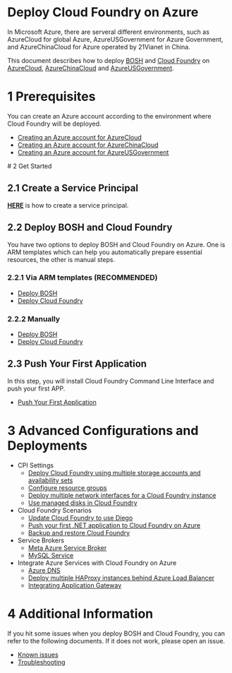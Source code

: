 # Deploy Cloud Foundry on Azure

In Microsoft Azure, there are serveral different environments, such as AzureCloud for global Azure, AzureUSGovernment for Azure Government, and AzureChinaCloud for Azure operated by 21Vianet in China.

This document describes how to deploy [BOSH](http://bosh.io/) and [Cloud Foundry](https://www.cloudfoundry.org/) on [AzureCloud](https://azure.microsoft.com/en-us/), [AzureChinaCloud](https://www.azure.cn/) and [AzureUSGovernment](http://www.azure.com/gov).

# 1 Prerequisites

You can create an Azure account according to the environment where Cloud Foundry will be deployed.

* [Creating an Azure account for AzureCloud](https://azure.microsoft.com/en-us/pricing/free-trial/)
* [Creating an Azure account for AzureChinaCloud](https://www.azure.cn/pricing/pia/)
* [Creating an Azure account for AzureUSGovernment](https://azuregov.microsoft.com/trial/azuregovtrial)

<a name="get-started"/>
# 2 Get Started

## 2.1 Create a Service Principal

[**HERE**](./get-started/create-service-principal.md) is how to create a service principal.

## 2.2 Deploy BOSH and Cloud Foundry

You have two options to deploy BOSH and Cloud Foundry on Azure. One is ARM templates which can help you automatically prepare essential resources, the other is manual steps.

### 2.2.1 Via ARM templates (**RECOMMENDED**)

* [Deploy BOSH](./get-started/via-arm-templates/deploy-bosh-via-arm-templates.md)
* [Deploy Cloud Foundry](./get-started/via-arm-templates/deploy-cloudfoundry-via-arm-templates.md)

### 2.2.2 Manually

* [Deploy BOSH](https://bosh.io/docs/init-azure.html)
* [Deploy Cloud Foundry](https://docs.cloudfoundry.org/deploying/azure/index.html)

## 2.3 Push Your First Application

In this step, you will install Cloud Foundry Command Line Interface and push your first APP.

* [Push Your First Application](./get-started/push-demo-app.md)

# 3 Advanced Configurations and Deployments

* CPI Settings
  * [Deploy Cloud Foundry using multiple storage accounts and availability sets](./advanced/deploy-cloudfoundry-for-enterprise/)
  * [Configure resource groups](./advanced/configure-resource-groups/)
  * [Deploy multiple network interfaces for a Cloud Foundry instance](./advanced/deploy-multiple-network-interfaces/)
  * [Use managed disks in Cloud Foundry](./advanced/managed-disks/)
* Cloud Foundry Scenarios
  * [Update Cloud Foundry to use Diego](./advanced/switch-to-diego-default-architecture/)
  * [Push your first .NET application to Cloud Foundry on Azure](./advanced/push-your-first-net-application-to-cloud-foundry-on-azure/)
  * [Backup and restore Cloud Foundry](./advanced/backup-and-restore-cloud-foundry/)
* Service Brokers
  * [Meta Azure Service Broker](https://github.com/Azure/meta-azure-service-broker)
  * [MySQL Service](./advanced/deploy-mysql/)
* Integrate Azure Services with Cloud Foundry on Azure
  * [Azure DNS](./advanced/deploy-azuredns/)
  * [Deploy multiple HAProxy instances behind Azure Load Balancer](./advanced/deploy-multiple-haproxy/)
  * [Integrating Application Gateway](./advanced/application-gateway/)

# 4 Additional Information

If you hit some issues when you deploy BOSH and Cloud Foundry, you can refer to the following documents. If it does not work, please open an issue.

* [Known issues](./additional-information/known-issues.md)
* [Troubleshooting](./additional-information/troubleshooting.md)
